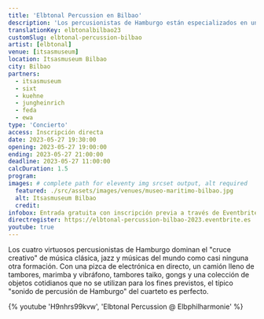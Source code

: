 ```yaml
---
title: 'Elbtonal Percussion en Bilbao'
description: 'Los percusionistas de Hamburgo están especializados en una mezcla de música clásica, jazz y músicas del mundo. Ahora les damos la bienvenida a Bilbao.'
translationKey: elbtonalbilbao23
customSlug: elbtonal-percussion-bilbao
artist: [elbtonal]
venue: [itsasmuseum]
location: Itsasmuseum Bilbao
city: Bilbao
partners:
  - itsasmuseum
  - sixt
  - kuehne
  - jungheinrich
  - feda
  - ewa
type: 'Concierto'
access: Inscripción directa
date: 2023-05-27 19:30:00
opening: 2023-05-27 19:00:00
ending: 2023-05-27 21:00:00
deadline: 2023-05-27 11:00:00
calcDuration: 1.5
program:
images: # complete path for eleventy img srcset output, alt required
  featured: ./src/assets/images/venues/museo-maritimo-bilbao.jpg
  alt: Itsasmuseum Bilbao
  credit:
infobox: Entrada gratuita con inscripción previa a través de Eventbrite.
directregister: https://elbtonal-percussion-bilbao-2023.eventbrite.es
youtube: true
---
```


Los cuatro virtuosos percusionistas de Hamburgo dominan el "cruce creativo" de música clásica, jazz y músicas del mundo como casi ninguna otra formación. Con una pizca de electrónica en directo, un camión lleno de tambores, marimba y vibráfono, tambores taiko, gongs y una colección de objetos cotidianos que no se utilizan para los fines previstos, el típico "sonido de percusión de Hamburgo" del cuarteto es perfecto.

{% youtube 'H9nhrs99kvw', 'Elbtonal Percussion @ Elbphilharmonie' %}
